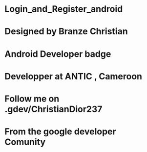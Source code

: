 # Login_and_Register_android
# Designed by Branze Christian 
# Android Developer badge
# Developper at ANTIC , Cameroon
# Follow me on .gdev/ChristianDior237
# From the google developer Comunity
